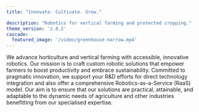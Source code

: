 ```yaml
---
title: "Innovate. Cultivate. Grow."

description: "Robotics for vertical farming and protected cropping."
theme_version: '2.8.2'
cascade:
  featured_image: '/video/greenhouse-narrow.mp4'
---
```

We advance horticulture and vertical farming with accessible, innovative robotics. Our mission is to craft custom robotic solutions that empower farmers to boost productivity and embrace sustainability. Committed to pragmatic innovation, we support your R&D efforts for direct technology integration and also offer a comprehensive Robotics-as-a-Service (RaaS) model. Our aim is to ensure that our solutions are practical, attainable, and adaptable to the dynamic needs of agriculture and other industries benefitting from our specialised expertise.